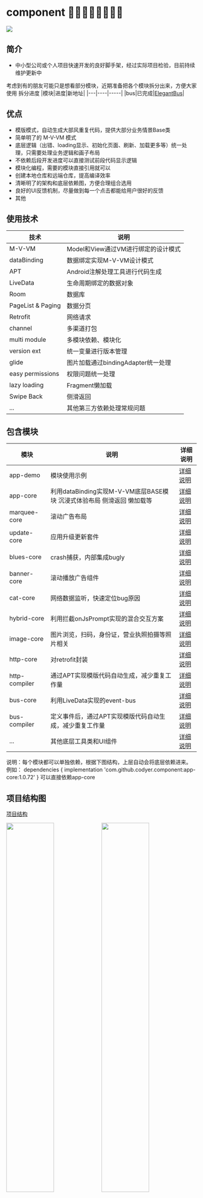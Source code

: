 # component 👏👏👏👏👏👏👏👏
[![](https://jitpack.io/v/codyer/component.svg)](https://jitpack.io/#codyer/component)

## 简介
+ 中小型公司或个人项目快速开发的良好脚手架，经过实际项目检验，目前持续维护更新中

考虑到有的朋友可能只是想看部分模块，近期准备把各个模块拆分出来，方便大家使用
拆分进度
|模块|进度|新地址|
|---|----|-----|
|bus|已完成|[ElegantBus](https://github.com/codyer/ElegantBus)|


## 优点

+ 模版模式，自动生成大部风重复代码，提供大部分业务情景Base类
+ 简单明了的 M-V-VM 模式
+ 底层逻辑（出错、loading显示、初始化页面、刷新、加载更多等）统一处理，只需要处理业务逻辑和画子布局
+ 不依赖后段开发进度可以直接测试前段代码显示逻辑
+ 模块化编程，需要的模块直接引用就可以
+ 创建本地仓库和远端仓库，提高编译效率
+ 清晰明了的架构和底层依赖图，方便合理组合选用
+ 良好的UI反馈机制，尽量做到每一个点击都能给用户很好的反馈
+ 其他


## 使用技术

|        技术             |               说明                   |
| ---------------------  |  ----------------------------------  |
|       M-V-VM             |   Model和View通过VM进行绑定的设计模式 |
|       dataBinding      |   数据绑定实现M-V-VM设计模式 |
|       APT              |   Android注解处理工具进行代码生成 |
|       LiveData         |   生命周期绑定的数据对象 |
|       Room             |   数据库 |
|       PageList & Paging|   数据分页 |
|       Retrofit         |   网络请求 |
|       channel          |   多渠道打包 |
|       multi module     |   多模块依赖、模块化 |
|       version ext      |   统一变量进行版本管理 |
|       glide            |   图片加载通过bindingAdapter统一处理 |
|      easy permissions  |   权限问题统一处理 |
|      lazy loading      |   Fragment懒加载 |
|      Swipe Back        |   侧滑返回 |
|       ...              |   其他第三方依赖处理常规问题 |


## 包含模块

| 模块 | 说明 | 详细说明 |
| ----| --- | ---- |
| app-demo      | 模块使用示例 |   [详细说明](https://github.com/codyer/component/blob/master/app-demo/README.md)   |
| app-core      | 利用dataBinding实现M-V-VM底层BASE模块 沉浸式体验布局 侧滑返回 懒加载等| [详细说明](https://github.com/codyer/component/blob/master/app-core/README.md) |
| marquee-core  | 滚动广告布局 | [详细说明](https://github.com/codyer/component/blob/master/marquee-core/README.md) |
| update-core   | 应用升级更新套件 | [详细说明](https://github.com/codyer/component/blob/master/update-core/README.md) |
| blues-core    | crash捕获，内部集成bugly | [详细说明](https://github.com/codyer/component/blob/master/blues-core/README.md) |
| banner-core   | 滚动播放广告组件 | [详细说明](https://github.com/codyer/component/blob/master/banner-core/README.md) |
| cat-core      | 网络数据监听，快速定位bug原因 | [详细说明](https://github.com/codyer/component/blob/master/cat-core/README.md)  |
| hybrid-core   | 利用拦截onJsPrompt实现的混合交互方案 | [详细说明](https://github.com/codyer/component/blob/master/hybrid-core/README.md) |
| image-core    | 图片浏览，扫码，身份证，营业执照拍摄等照片相关  | [详细说明](https://github.com/codyer/component/blob/master/image-core/README.md) |
| http-core     | 对retrofit封装  | [详细说明](https://github.com/codyer/component/blob/master/http-core/README.md) |
| http-compiler | 通过APT实现模版代码自动生成，减少重复工作量  | [详细说明](https://github.com/codyer/component/blob/master/http-compiler/README.md) |
| bus-core      | 利用LiveData实现的event-bus | [详细说明](https://github.com/codyer/LiveEventBus/blob/master/README.md) |
| bus-compiler  | 定义事件后，通过APT实现模版代码自动生成，减少重复工作量  | [详细说明](https://github.com/codyer/LiveEventBus/blob/master/README.md) |
| ...           | 其他底层工具类和UI组件 | [详细说明](https://github.com/codyer/component/blob/master/cat-core/README.md) |

说明：每个模块都可以单独依赖，根据下图结构，上层自动会将底层依赖进来。
例如：
dependencies {
    implementation 'com.github.codyer.component:app-core:1.0.72'
}
可以直接依赖app-core
## 项目结构图

[项目结构](https://github.com/codyer/component/blob/master/structure/APP-structure.xmind)


<img src="https://tva1.sinaimg.cn/large/007S8ZIlgy1ge0ejsmvqtj311c0oitbv.jpg" width="50%"><img src="https://tva1.sinaimg.cn/large/007S8ZIlgy1ge0ejtdeohj30ue0jy75a.jpg" width="50%">

<img src="https://tva1.sinaimg.cn/large/007S8ZIlgy1ge0ejtl5upj30uv0i4q3u.jpg" width="48.2%"><img src="https://tva1.sinaimg.cn/large/007S8ZIlgy1ge0ejt0qm1j31210kr0u8.jpg" width="51.8%">


## 仓库说明

- 本地仓库
  自己开发时，可以使用本地仓库离线开发，提高编译效率
  
- 远程仓库
  团队合作时，可以使用远程仓库


### 本地和远程仓库通过分支或者tag进行自动区分
  
  通过分支名来实现不同的依赖方式，免去了总是切换参数的麻烦，直接使用不同分支实现

- 通过包含指定名字（local）的tag或者branch 实现推送到本地仓库

- 通过包含指定名字（remote）的tag或者branch 实现依赖远程仓库

- 通过包含指定名字（component）的tag或者branch 实现排除 compiler 打出一个总组件的依赖包

- 通过包含指定名字（compiler）的tag或者branch 实现排除 component 打出一个总注解处理器的包


## 调试APT代码

APT会用到调试，调试步骤如下

1. 打开gradle.properties 里面的两行代码注释
org.gradle.jvmargs=-agentlib:jdwp=transport=dt_socket,server=y,suspend=n,address=5033
-Dorg.gradle.debug=true
2. 在Android Studio建立通过 edit configurations 创建 Remote Debugger。
3. 在Android Studio Terminal控制台中输入gradlew --daemon来启动守护线程。 切换到新建的debugger
4. 在Android Studio Terminal控制台中输入gradlew clean assembleDebug


## 接入说明

+ 单模块依赖请查看各个模块说明文件
+ 整体component依赖说明如下

* 1） 在项目根目录的build.gradle中添加jitpack依赖

```groovy
allprojects {
    repositories {
        maven { url "https://jitpack.io" }  // <===添加这行
        google()
        jcenter()
    }
}
```

* 2） 在应用的build.gradle中开启dataBinding并且添加依赖
```groovy
android {
  .
  .
  .
  dataBinding.enabled = true
  .
  .
  .
}
```

```groovy
dependencies {
  .
  .
  .
  implementation 'com.github.codyer.component:core:1.0.66'
  annotationProcessor 'com.github.codyer.component:compiler:1.0.66'
  .
  .
  .
}
```

* 3） Application继承BaseApplication并在Application中初始化
```java
                .
                .
                .
 ImagePicker.init();
        HttpCore.init(this)
                .withLog(true)
                .withHttpCat(HttpCat.create(this))
                .withHttpHeader(new HeaderParameterInterceptor())
                .done();
                .
                .
                .
```


* 4）具体初始化方式可以参考demo-app

## 问题说明

- 如果运行错误可以看看是不是没有开启multiDexEnabled

## 下载地址

1）[蒲公英地址](https://www.pgyer.com/iZqn)

#### 二维码：  
   ![](https://tva1.sinaimg.cn/large/007S8ZIlgy1ge16zvhh3bj30760763yd.jpg)
  
#### 密码: 123456

2）[apk]可以下载代码自己编译

## 截图演示

<img src="https://tva1.sinaimg.cn/large/007S8ZIlgy1ge1fekznefj30u01poqk2.jpg" width="40%"><img width="5%"><img src="https://tva1.sinaimg.cn/large/007S8ZIlgy1ge1fejx4srj30u01po4l4.jpg" width="40%">
----------
<img src="https://tva1.sinaimg.cn/large/007S8ZIlgy1ge1feiy9v2j30u01poata.jpg" width="40%"><img width="5%"><img src="https://tva1.sinaimg.cn/large/007S8ZIlgy1ge1fei5ad7j30u01poar6.jpg" width="40%">
----------
<img src="https://tva1.sinaimg.cn/large/007S8ZIlgy1ge0catu64cj30u01poah1.jpg" width="40%"><img width="5%"><img src="https://tva1.sinaimg.cn/large/007S8ZIlgy1ge0cavec5nj30u01po44y.jpg" width="40%">
----------
<img src="https://tva1.sinaimg.cn/large/007S8ZIlgy1ge0caufrzqj30u01podiz.jpg" width="40%"><img width="5%"><img src="https://tva1.sinaimg.cn/large/007S8ZIlgy1ge0cawtqk4j30u01poajc.jpg" width="40%">


## 原则

1. Simple is Fast ：简单保障快速迭代，目前为了方便，所有的模块使用了统一的版本号管理，后期稳定了也许会考虑单独的版本依赖方式
2. Less is More ：少即是多，用更少的技术实现更高效的开发效率，一点都不花里胡哨，每一个技术引入都是为了更高的开发效率和更低的维护成本。
3. Fit is Better ：最适合的才是最好的，中小型团队和大型团队开发方式会有所不同，但初衷都是为了提高效率。

###  👏欢迎使用并提意见，感兴趣可以star，大家一同进步！

# tks
